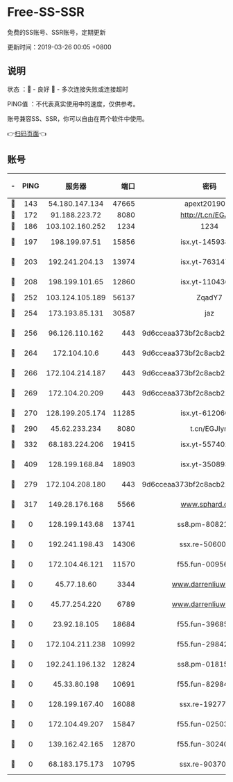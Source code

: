 # Free-SS-SSR

免费的SS账号、SSR账号，定期更新

更新时间：2019-03-26 00:05 +0800

## 说明

状态     ：🙂 - 良好 🙁 - 多次连接失败或连接超时

PING值   ：不代表真实使用中的速度，仅供参考。

账号兼容SS、SSR，你可以自由在两个软件中使用。

👉[扫码页面](https://liesauer.github.io/Free-SS-SSR/)👈

## 账号

|-|PING|服务器|端口|密码|加密方式|区域|
|:----:|:----:|:-----:|-----:|:----:|:----:|:----:|
|🙂|143|54.180.147.134|47665|apext2019001|chacha20|KR|
|🙂|172|91.188.223.72|8080|http://t.cn/EGJIyrl|rc4-md5|RU|
|🙂|186|103.102.160.252|1234|1234|rc4-md5|JP|
|🙂|197|198.199.97.51|15856|isx.yt-14593814|aes-256-cfb|US|
|🙂|203|192.241.204.13|13974|isx.yt-76314736|aes-256-cfb|US|
|🙂|208|198.199.101.65|12860|isx.yt-11043680|aes-256-cfb|US|
|🙂|252|103.124.105.189|56137|ZqadY7|chacha20|CN|
|🙂|254|173.193.85.131|30587|jaz|aes-256-cfb|US|
|🙂|256|96.126.110.162|443|9d6cceaa373bf2c8acb22e60b6a58be6|aes-256-cfb|US|
|🙂|264|172.104.10.6|443|9d6cceaa373bf2c8acb22e60b6a58be6|aes-256-cfb|US|
|🙂|266|172.104.214.187|443|9d6cceaa373bf2c8acb22e60b6a58be6|aes-256-cfb|US|
|🙂|269|172.104.20.209|443|9d6cceaa373bf2c8acb22e60b6a58be6|aes-256-cfb|US|
|🙂|270|128.199.205.174|11285|isx.yt-61206082|aes-256-cfb|SG|
|🙂|290|45.62.233.234|8080|t.cn/EGJIyrl|rc4-md5|CA|
|🙂|332|68.183.224.206|19415|isx.yt-55740244|aes-256-cfb|SG|
|🙂|409|128.199.168.84|18903|isx.yt-35089368|aes-256-cfb|SG|
|🙂|279|172.104.208.180|443|9d6cceaa373bf2c8acb22e60b6a58be6|aes-256-cfb|US|
|🙁|317|149.28.176.168|5566|www.sphard.com|aes-256-cfb|AU|
|🙁|0|128.199.143.68|13741|ss8.pm-80821206|aes-256-cfb|SG|
|🙁|0|192.241.198.43|14306|ssx.re-50600808|aes-256-cfb|US|
|🙁|0|172.104.46.121|11570|f55.fun-00956881|aes-256-cfb|SG|
|🙁|0|45.77.18.60|3344|www.darrenliuwei.com|aes-256-cfb|JP|
|🙁|0|45.77.254.220|6789|www.darrenliuwei.com|aes-256-cfb|SG|
|🙁|0|23.92.18.105|18684|f55.fun-39685048|aes-256-cfb|US|
|🙁|0|172.104.211.238|10992|f55.fun-29842586|aes-256-cfb|US|
|🙁|0|192.241.196.132|12824|ss8.pm-01815174|aes-256-cfb|US|
|🙁|0|45.33.80.198|10691|f55.fun-82984972|aes-256-cfb|US|
|🙁|0|128.199.167.40|16088|ssx.re-19277467|aes-256-cfb|SG|
|🙁|0|172.104.49.207|15847|f55.fun-02503787|aes-256-cfb|SG|
|🙁|0|139.162.42.165|12870|f55.fun-30240273|aes-256-cfb|SG|
|🙁|0|68.183.175.173|10795|ssx.re-90370518|aes-256-cfb|US|
